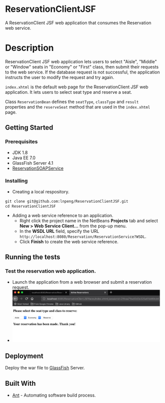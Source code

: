 # ReservationClientJSF

A ReservationClient JSF web application that consumes the Reservation web service.

# Description
ReservationClient JSF web application lets users to select "Aisle", "Middle" or "Window" seats in "Economy" or "First" class, then submit their requests to the web service. If the database request is not successful, the application instructs the user to modify the request and try again.

`index.xhtml` is the default web page for the ReservationClient JSF web application. It lets users to select seat type and reserve a seat.

Class `ReservationBean` defines the `seatType`, `classType` and `result` properties and the `reserveSeat` method that are used in the `index.xhtml` page.

## Getting Started
### Prerequisites
- JDK 1.8
- Java EE 7.0
- GlassFish Server 4.1
- [ReservationSOAPService](https://github.com/lnpeng/ReservationSOAPService)

### Installing
- Creating a local respository.
```
git clone git@github.com:lnpeng/ReservationClientJSF.git
cd ReservationClientJSF
```

- Adding a web service reference to an application.
  - Right click the project name in the NetBeans **Projects** tab and select **New > Web Service Client…** from the pop-up menu.
  - In the **WSDL URL** field, specify the URL `http://localhost:8080/Reservation/ReservationService?WSDL`.
  - Click **Finish** to create the web service reference.
  
## Running the tests
### Test the reservation web application.
- Launch the application from a web browser and submit a reservation request.
- ![ReservationClientJSF](https://github.com/lnpeng/ReservationClientJSF/blob/master/Screen%20Shot%202018-11-20%20at%2012.18.27%20PM.png)

## Deployment
Deploy the war file to [GlassFish](https://javaee.github.io/glassfish/) Server.

## Built With
* [Ant](https://ant.apache.org/) - Automating software build process.
